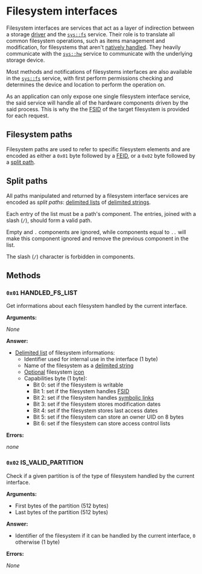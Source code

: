 # Filesystem interfaces

Filesystem interfaces are services that act as a layer of indirection between a storage [driver](../system/hw.md#drivers) and the [`sys::fs`](../system/fs.md) service. Their role is to translate all common filesystem operations, such as items management and modification, for filesystems that aren't [natively handled](../system/fs.md#natively-handled-filesystems). They heavily communicate with the [`sys::hw`](../system/hw.md) service to communicate with the underlying storage device.

Most methods and notifications of filesystems interfaces are also available in the [`sys::fs`](../system/fs.md) service, with first perform permissions checking and determines the device and location to perform the operation on.

As an application can only expose one single filesystem interface service, the said service will handle all of the hardware components driven by the said process. This is why the the [FSID](../../filesystem.md#filesystem-unique-identifier) of the target filesystem is provided for each request.

## Filesystem paths

Filesystem paths are used to refer to specific filesystem elements and are encoded as either a `0x01` byte followed by a [FEID](../../filesystem.md#element-unique-identifier), or a `0x02` byte followed by a [split path](#split-paths).

## Split paths

All paths manipulated and returned by a filesystem interface services are encoded as _split paths_: [delimited lists](../../kernel/data-structures.md#delimited-lists) of [delimited strings](../../kernel/data-structures.md#delimited-strings).

Each entry of the list must be a path's component. The entries, joined with a slash (`/`), should form a valid path.

Empty and `.` components are ignored, while components equal to `..` will make this component ignored and remove the previous component in the list.

The slash (`/`) character is forbidden in components.

## Methods

### `0x01` HANDLED_FS_LIST

Get informations about each filesystem handled by the current interface.

**Arguments:**

_None_

**Answer:**

- [Delimited list](../../kernel/data-structures.md#delimited-lists) of filesystem informations:
  - Identifier used for internal use in the interface (1 byte)
  - Name of the filesystem as a [delimited string](../../kernel/data-structures.md#delimited-strings)
  - [Optional](../../kernel/data-structures.md#options) filesystem [icon](../../kernel/data-structures.md#bitmap-images)
  - Capabilities byte (1 byte):
    - Bit 0: set if the filesystem is writable
    - Bit 1: set if the filesystem handles [FSID](../../filesystem.md#filesystem-unique-identifier)
    - Bit 2: set if the filesystem handles [symbolic links](../../filesystem.md#symbolic-links)
    - Bit 3: set if the filesystem stores modification dates
    - Bit 4: set if the filesystem stores last access dates
    - Bit 5: set if the filesystem can store an owner UID on 8 bytes
    - Bit 6: set if the filesystem can store access control lists

**Errors:**

_none_

### `0x02` IS_VALID_PARTITION

Check if a given partition is of the type of filesystem handled by the current interface.

**Arguments:**

- First bytes of the partition (512 bytes)
- Last bytes of the partition (512 bytes)

**Answer:**

- Identifier of the filesystem if it can be handled by the current interface, `0` otherwise (1 byte)

**Errors:**

_None_
